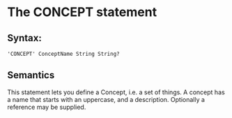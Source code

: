 # The CONCEPT statement

## Syntax:
```
'CONCEPT' ConceptName String String?
```

## Semantics
This statement lets you define a Concept, i.e. a set of things. A concept has a name that starts with an uppercase, and a description.  Optionally a reference may be supplied.